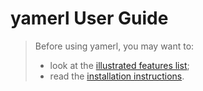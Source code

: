 # yamerl User Guide

> Before using yamerl, you may want to:
> * look at the [illustrated features list](features.md);
> * read the [installation instructions](installation.md).
